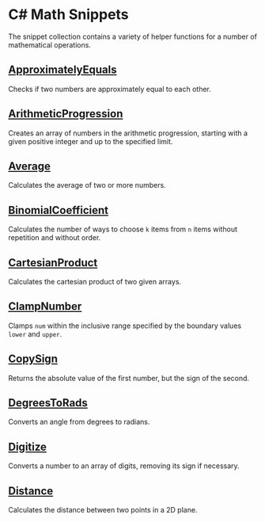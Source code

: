 # C# Math Snippets

The snippet collection contains a variety of helper functions for a number of mathematical operations.

## [ApproximatelyEquals](snippets/ApproximatelyEquals.md)

Checks if two numbers are approximately equal to each other.

## [ArithmeticProgression](snippets/ArithmeticProgression.md)

Creates an array of numbers in the arithmetic progression, starting with a given positive integer and up to the specified limit.

## [Average](snippets/Average)

Calculates the average of two or more numbers.

## [BinomialCoefficient](snippets/BinomialCoefficient)

Calculates the number of ways to choose `k` items from `n` items without repetition and
without order.

## [CartesianProduct](snippets/CartesianProduct)

Calculates the cartesian product of two given arrays.

## [ClampNumber](snippets/ClampNumber)

Clamps `num` within the inclusive range specified by the boundary values `lower` and `upper`.

## [CopySign](snippets/CopySign)

Returns the absolute value of the first number, but the sign of the second.

## [DegreesToRads](snippets/DegreesToRads)

Converts an angle from degrees to radians.

## [Digitize](snippets/Digitize)

Converts a number to an array of digits, removing its sign if necessary.

## [Distance](snippets/Distance)

Calculates the distance between two points in a 2D plane.